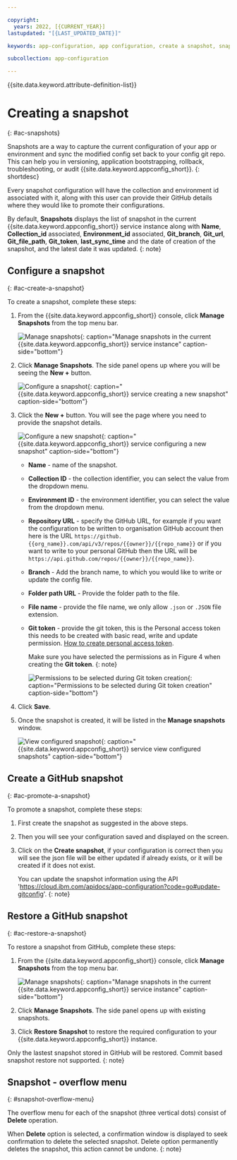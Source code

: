 ```yaml
---

copyright:
  years: 2022, [{CURRENT_YEAR}]
lastupdated: "[{LAST_UPDATED_DATE}]"

keywords: app-configuration, app configuration, create a snapshot, snapshots, git configuration, gitops, git config

subcollection: app-configuration

---
```


{{site.data.keyword.attribute-definition-list}}

# Creating a snapshot
{: #ac-snapshots}

Snapshots are a way to capture the current configuration of your app or environment and sync the modified config set back to your config git repo. This can help you in versioning, application bootstrapping, rollback, troubleshooting, or audit {{site.data.keyword.appconfig_short}}.
{: shortdesc}

Every snapshot configuration will have the collection and environment id associated with it, along with this user
can provide their GitHub details where they would like to promote their configurations.

By default, **Snapshots** displays the list of snapshot in the current {{site.data.keyword.appconfig_short}} service instance along with **Name**, **Collection_id** associated, **Environment_id** associated, **Git_branch**, **Git_url**, **Git_file_path**, **Git_token**, **last_sync_time** and the date of creation of the snapshot, and the latest date it was updated.
{: note}

## Configure a snapshot
{: #ac-create-a-snapshot}

To create a snapshot, complete these steps:

1. From the {{site.data.keyword.appconfig_short}} console, click **Manage Snapshots** from the top menu bar.

   ![Manage snapshots](images/ac-manage-snapshots.png "Manage snapshots"){: caption="Manage snapshots in the current {{site.data.keyword.appconfig_short}} service instance" caption-side="bottom"}

1. Click **Manage Snapshots**. The side panel opens up where you will be seeing the **New +** button.

   ![Configure a snapshot](images/ac-configure-snapshots.png "Configure a snapshot"){: caption="{{site.data.keyword.appconfig_short}} service creating a new snapshot" caption-side="bottom"}

1. Click the **New +** button. You will see the page where you need to provide the snapshot details.

   ![Configure a new snapshot](images/ac-create-snapshots.png "Configure a new snapshot"){: caption="{{site.data.keyword.appconfig_short}} service configuring a new snapshot" caption-side="bottom"}

   - **Name** - name of the snapshot.
   - **Collection ID** - the collection identifier, you can select the value from the dropdown menu.
   - **Environment ID** - the environment identifier, you can select the value from the dropdown menu.
   - **Repository URL** - specify the GitHub URL, for example if you want the configuration to be written to organisation GitHub account then here is the URL `https://github.{{org_name}}.com/api/v3/repos/{{owner}}/{{repo_name}}` or if you want to write to your personal GitHub then the URL will be `https://api.github.com/repos/{{owner}}/{{repo_name}}`.
   - **Branch** - Add the branch name, to which you would like to write or update the config file.
   - **Folder path URL** - Provide the folder path to the file.
   - **File name** - provide the file name, we only allow `.json` or `.JSON` file extension.
   - **Git token** - provide the git token, this is the Personal access token this needs to be created with basic read, write and update permission. [How to create personal access token](https://docs.github.com/en/authentication/keeping-your-account-and-data-secure/managing-your-personal-access-tokens).

      Make sure you have selected the permissions as in Figure 4 when creating the **Git token**.
      {: note}

      ![Permissions to be selected during Git token creation](images/ac-snapshots-git-token.png "Permissions to be selected during Git token creation"){: caption="Permissions to be selected during Git token creation" caption-side="bottom"}

1. Click **Save**.

1. Once the snapshot is created, it will be listed in the **Manage snapshots** window.

   ![View configured snapshot](images/ac-list-snapshots.png "View configured snapshot"){: caption="{{site.data.keyword.appconfig_short}} service view configured snapshots" caption-side="bottom"}

## Create a GitHub snapshot
{: #ac-promote-a-snapshot}

To promote a snapshot, complete these steps:

1. First create the snapshot as suggested in the above steps.

1. Then you will see your configuration saved and displayed on the screen.

1. Click on the **Create snapshot**, if your configuration is correct then you will see the json file will be either updated if already exists, or it will be created if it does not exist.

   You can update the snapshot information using the API 'https://cloud.ibm.com/apidocs/app-configuration?code=go#update-gitconfig'.
   {: note}

## Restore a GitHub snapshot
{: #ac-restore-a-snapshot}

To restore a snapshot from GitHub, complete these steps:

1. From the {{site.data.keyword.appconfig_short}} console, click **Manage Snapshots** from the top menu bar.

   ![Manage snapshots](images/ac-restore-snapshots.png "Manage snapshots"){: caption="Manage snapshots in the current {{site.data.keyword.appconfig_short}} service instance" caption-side="bottom"}

1. Click **Manage Snapshots**. The side panel opens up with existing snapshots.

1. Click **Restore Snapshot** to restore the required configuration to your {{site.data.keyword.appconfig_short}} instance.

Only the lastest snapshot stored in GitHub will be restored. Commit based snapshot restore not supported.
{: note}

## Snapshot - overflow menu
{: #snapshot-overflow-menu}

The overflow menu for each of the snapshot (three vertical dots) consist of **Delete** operation.

When **Delete** option is selected, a confirmation window is displayed to seek confirmation to delete the selected snapshot. Delete option permanently deletes the snapshot, this action cannot be undone.
{: note}
